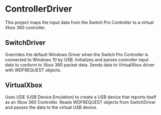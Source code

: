 # ControllerDriver

This project maps the input data from the Switch Pro Controller to a virtual
Xbox 360 controller.

## SwitchDriver

Overrides the default Windows Driver when the Switch Pro Controller is
connected to Windows 10 by USB. Initializes and parses controller input data
to conform to Xbox 360 packet data. Sends data to VirtualXbox driver with
WDFREQUEST objects.

## VirtualXbox

Uses UDE (USB Device Emulation) to create a USB device that reports itself
as an Xbox 360 Controller. Reads WDFREQUEST objects from SwitchDriver and
passes the data to the virtual USB device.